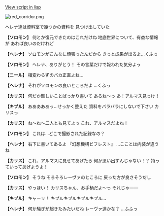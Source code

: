 [View script in lisp](../scripts/100803053.txt)

![red_corridor.png](../images/backgrounds/red_corridor.png)

ヘレナ達は資料室で幾つかの資料を
見つけ出していた

**【ソロモン】**
何とか復元できたのはこれだけね
地底世界について、有益な情報が
あれば良いのだけれど

**【ヘレナ】**
ソロモンがこんなに頑張ったんだから
きっと成果が出るよ…くふっ

**【ソロモン】**
ヘレナ、ありがとう！
その言葉だけで報われた気分よっ

**【ニール】**
相変わらずのバカ正直よね…

**【ヘレナ】**
それがソロモンの良いところだよ
…くふっ

**【カリス】**
何だか難しいことばっかり書いて
あるね～っ
あ！アルマス見っけ！

**【キプル】**
あああああっ…せっかく整えた
資料をバラバラにしないで下さい
カリスっ

**【カリス】**
ね～ね～二人とも見てよっ
これ、アルマスだよね！

**【ソロモン】**
これは…どこで撮影された記録なの？

**【ヘレナ】**
右下に書いてあるよ
『幻想機構ビフレスト』
…こことは内装が違うね

**【カリス】**
これ、アルマスに見せてあげたら
何か思い出すんじゃない！？
持っていってあげようよ！

**【ソロモン】**
そうね
そろそろレーヴァのところに
戻った方が良さそうだし

**【カリス】**
やっほい！
カリスちゃん、お手柄だよ～っ
それじゃ――

**【キプル】**
キャーッ！
キプルキプルキプルキプル…

**【ヘレナ】**
何か騒ぎが起きたみたいだね
レーヴァ達かな？
…ふふっ